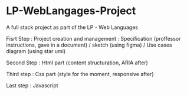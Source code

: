 # LP-WebLangages-Project


A full stack project as part of the LP - Web Languages


Fisrt Step : Project creation and management : Specification (proffessor instructions, gave in a document) / sketch (using figma) / Use cases diagram (using star uml)

Second Step :  Html part (content structuration, ARIA after)

Third step : Css part (style for the moment, responsive after)

Last step : Javascript
